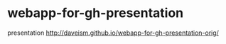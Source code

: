 # webapp-for-gh-presentation
presentation
http://daveism.github.io/webapp-for-gh-presentation-orig/
